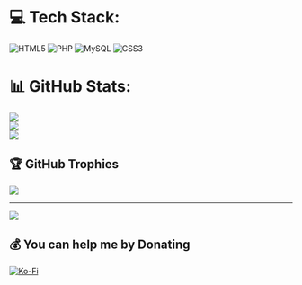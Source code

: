 # 💻 Tech Stack:
![HTML5](https://img.shields.io/badge/html5-%23E34F26.svg?style=for-the-badge&logo=html5&logoColor=white) ![PHP](https://img.shields.io/badge/php-%23777BB4.svg?style=for-the-badge&logo=php&logoColor=white) ![MySQL](https://img.shields.io/badge/mysql-4479A1.svg?style=for-the-badge&logo=mysql&logoColor=white) ![CSS3](https://img.shields.io/badge/css3-%231572B6.svg?style=for-the-badge&logo=css3&logoColor=white)
# 📊 GitHub Stats:
![](https://github-readme-stats.vercel.app/api?username=AlexanderScholte2&theme=dark&hide_border=false&include_all_commits=false&count_private=false)<br/>
![](https://nirzak-streak-stats.vercel.app/?user=AlexanderScholte2&theme=dark&hide_border=false)<br/>
![](https://github-readme-stats.vercel.app/api/top-langs/?username=AlexanderScholte2&theme=dark&hide_border=false&include_all_commits=false&count_private=false&layout=compact)

## 🏆 GitHub Trophies
![](https://github-profile-trophy.vercel.app/?username=AlexanderScholte2&theme=radical&no-frame=false&no-bg=false&margin-w=4)

---
[![](https://visitcount.itsvg.in/api?id=AlexanderScholte2&icon=0&color=0)](https://visitcount.itsvg.in)

  ## 💰 You can help me by Donating
  [![Ko-Fi](https://img.shields.io/badge/Ko--fi-F16061?style=for-the-badge&logo=ko-fi&logoColor=white)](https://ko-fi.com/JustElmo) 

  
<!-- Proudly created with GPRM ( https://gprm.itsvg.in ) -->
